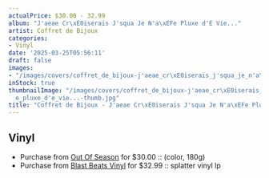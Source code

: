 ```yaml
---
actualPrice: $30.00 - 32.99
album: "J'aeae Cr\xE0iserais J'squa Je N'a\xEFe Pluxe d'E Vie..."
artist: Coffret de Bijoux
categories:
- Vinyl
date: '2025-03-25T05:56:11'
draft: false
images:
- "/images/covers/coffret_de_bijoux-j'aeae_cr\xE0iserais_j'squa_je_n'a\xEFe_pluxe_d'e_vie....jpg"
inStock: true
thumbnailImage: "/images/covers/coffret_de_bijoux-j'aeae_cr\xE0iserais_j'squa_je_n'a\xEF\
  e_pluxe_d'e_vie...-thumb.jpg"
title: "Coffret de Bijoux - J'aeae Cr\xE0iserais J'squa Je N'a\xEFe Pluxe d'E Vie..."
---
```


## Vinyl
* Purchase from [Out Of Season](https://www.outofseasonlabel.com/products/coffret-de-bijoux-jaeae-craiserais-jsqua-je-naie-pluxe-de-vie-lp-2-color-options-180g-shipping-by-end-july-copy) for $30.00 :: (color, 180g)
* Purchase from [Blast Beats Vinyl](https://blastbeatsvinyl.com/products/coffret-de-bijoux-jaeae-craiserais-jsqua-je-naie-pluxe-de-vie-splatter-vinyl-lp) for $32.99 :: splatter vinyl lp
